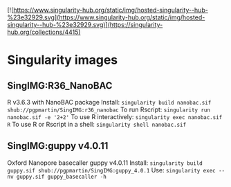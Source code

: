 [![https://www.singularity-hub.org/static/img/hosted-singularity--hub-%23e32929.svg](https://www.singularity-hub.org/static/img/hosted-singularity--hub-%23e32929.svg)](https://singularity-hub.org/collections/4415)

# Singularity images

## SingIMG:R36_NanoBAC
R v3.6.3 with NanoBAC package
Install: `singularity build nanobac.sif shub://pgpmartin/SingIMG:r36_nanobac`
To run Rscript: `singularity run nanobac.sif -e '2+2'`
To use R interactively: `singularity exec nanobac.sif R`
To use R or Rscript in a shell: `singularity shell nanobac.sif`


## SingIMG:guppy v4.0.11
Oxford Nanopore basecaller guppy v4.0.11
Install: `singularity build guppy.sif shub://pgpmartin/SingIMG:guppy_4.0.1`
Use: `singularity exec --nv guppy.sif guppy_basecaller -h`


